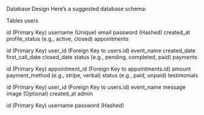 Database Design
Here’s a suggested database schema:

Tables
users

id (Primary Key)
username (Unique)
email
password (Hashed)
created_at
profile_status (e.g., active, closed)
appointments

id (Primary Key)
user_id (Foreign Key to users.id)
event_name
created_date
first_call_date
closed_date
status (e.g., pending, completed, paid)
payments

id (Primary Key)
appointment_id (Foreign Key to appointments.id)
amount
payment_method (e.g., stripe, verbal)
status (e.g., paid, unpaid)
testimonials

id (Primary Key)
user_id (Foreign Key to users.id)
event_name
message
image (Optional)
created_at
admin

id (Primary Key)
username
password (Hashed)

